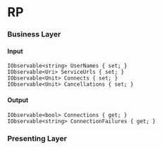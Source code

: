 # RP
### Business Layer
#### Input
    IObservable<string> UserNames { set; }
    IObservable<Uri> ServiceUrls { set; }
    IObservable<Unit> Connects { set; }
    IObservable<Unit> Cancellations { set; }

#### Output
    IObservable<bool> Connections { get; }
    IObservable<string> ConnectionFailures { get; }

### Presenting Layer
